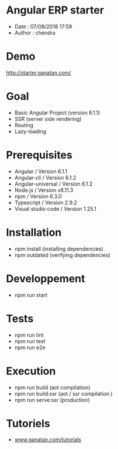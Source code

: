 # Angular ERP starter
- Date : 07/08/2018 17:59
- Author : chendra

# Demo
http://starter.ganatan.com/

# Goal
- Basic Angular Project (version 6.1.1)
- SSR (server side rendering)
- Routing
- Lazy-loading


# Prerequisites
- Angular / Version 6.1.1
- Angular-cli / Version 6.1.2
- Angular-universal / Version 6.1.2
- Node.js / Version v8.11.3
- npm / Version 6.3.0
- Typescript / Version 2.9.2
- Visual studio code / Version 1.25.1

# Installation
- npm install (installing dependencies)
- npm outdated (verifying dependencies)

# Developpement
- npm run start

# Tests
- npm run lint
- npm run test
- npm run e2e

# Execution
- npm run build (aot compilation)
- npm run build:ssr (aot / ssr compilation )
- npm run serve:ssr (production)

# Tutoriels
- www.ganatan.com/tutorials
